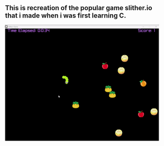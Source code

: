 This is recreation of the popular game slither.io that i made when i was first learning C.
---
![slither](assets/Recording_slither.gif)
